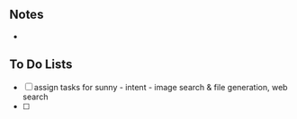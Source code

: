 ## Notes

- 
## To Do Lists

- [ ] assign tasks for sunny - intent - image search & file generation, web search
- [ ] 




